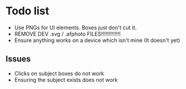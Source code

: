 # Todo list #

- Use PNGs for UI elements. Boxes just don't cut it.
- REMOVE DEV .svg / .afphoto FILES!!!!!!!!!!!!!
- Ensure anything works on a device which isn't mine (It doesn't yet)

## Issues ##
 - Clicks on subject boxes do not work
 -  Ensuring the subject exists does not work
